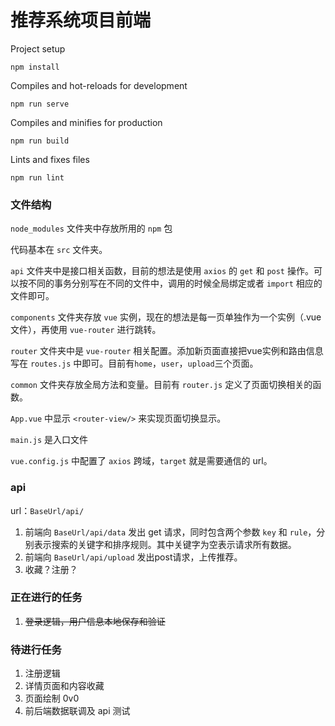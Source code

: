 # 推荐系统项目前端

Project setup

```
npm install
```

Compiles and hot-reloads for development

```
npm run serve
```

Compiles and minifies for production

```
npm run build
```

Lints and fixes files

```
npm run lint
```



### 文件结构

`node_modules` 文件夹中存放所用的 `npm` 包

代码基本在 `src` 文件夹。

`api` 文件夹中是接口相关函数，目前的想法是使用 `axios` 的 `get` 和 `post` 操作。可以按不同的事务分别写在不同的文件中，调用的时候全局绑定或者 `import` 相应的文件即可。

`components` 文件夹存放 `vue` 实例，现在的想法是每一页单独作为一个实例（.vue文件），再使用 `vue-router` 进行跳转。

`router` 文件夹中是 `vue-router` 相关配置。添加新页面直接把vue实例和路由信息写在 `routes.js` 中即可。目前有`home`，`user`，`upload`三个页面。

`common` 文件夹存放全局方法和变量。目前有 `router.js` 定义了页面切换相关的函数。

`App.vue` 中显示 `<router-view/>` 来实现页面切换显示。

`main.js` 是入口文件

`vue.config.js` 中配置了 `axios` 跨域，`target` 就是需要通信的 url。

### api
url：`BaseUrl/api/`
1. 前端向 `BaseUrl/api/data` 发出 get 请求，同时包含两个参数 `key` 和 `rule`，分别表示搜索的关键字和排序规则。其中关键字为空表示请求所有数据。
2. 前端向 `BaseUrl/api/upload` 发出post请求，上传推荐。
3. 收藏？注册？


### 正在进行的任务

1. ~~登录逻辑，用户信息本地保存和验证~~

### 待进行任务

1. 注册逻辑
2. 详情页面和内容收藏
2. 页面绘制 0v0
3. 前后端数据联调及 api 测试